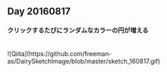 ## Day 20160817

#### __クリックするたびにランダムなカラーの円が増える__
<br>
![Qiita](https://github.com/freeman-as/DairySketchImage/blob/master/sketch_160817.gif)
